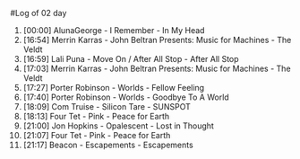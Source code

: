#Log of 02 day

1. [00:00] AlunaGeorge - I Remember - In My Head
1. [16:54] Merrin Karras - John Beltran Presents: Music for Machines - The Veldt
1. [16:59] Lali Puna - Move On / After All Stop - After All Stop
1. [17:03] Merrin Karras - John Beltran Presents: Music for Machines - The Veldt
1. [17:27] Porter Robinson - Worlds - Fellow Feeling
1. [17:40] Porter Robinson - Worlds - Goodbye To A World
1. [18:09] Com Truise - Silicon Tare - SUNSPOT
1. [18:13] Four Tet - Pink - Peace for Earth
1. [21:00] Jon Hopkins - Opalescent - Lost in Thought
1. [21:07] Four Tet - Pink - Peace for Earth
1. [21:17] Beacon - Escapements - Escapements
